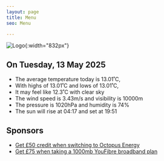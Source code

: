 ```yaml
---
layout: page
title: Menu
seo: Menu

---
```


![Logo](/images/logo.jpg){:width="832px"}

<!-- weather_marker starts -->
## On Tuesday, 13 May 2025

- The average temperature today is 13.01˚C,
- With highs of 13.01˚C and lows of 13.01˚C,
- It may feel like 12.3˚C with clear sky
- The wind speed is 3.43m/s and visibility is 10000m
- The pressure is 1020hPa and humidity is 74%
- The sun will rise at 04:17 and set at 19:51

<!-- weather_marker ends -->

## Sponsors

- [Get £50 credit when switching to Octopus Energy](https://bit.ly/3oD1nnS)
- [Get £75 when taking a 1000mb YouFibre broadband plan](https://aklam.io/91zWhU?)
